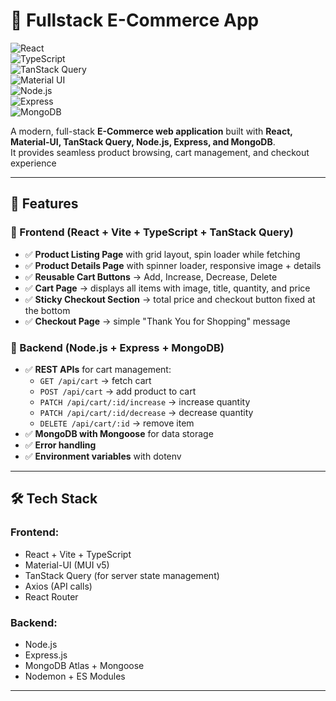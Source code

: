 # 🛒 Fullstack E-Commerce App

![React](https://img.shields.io/badge/React-18-61DAFB?logo=react&logoColor=white)  
![TypeScript](https://img.shields.io/badge/TypeScript-5-3178C6?logo=typescript&logoColor=white)  
![TanStack Query](https://img.shields.io/badge/TanStack_Query-5-FF4154?logo=reactquery&logoColor=white)  
![Material UI](https://img.shields.io/badge/MUI-5-007FFF?logo=mui&logoColor=white)  
![Node.js](https://img.shields.io/badge/Node.js-20-339933?logo=node.js&logoColor=white)  
![Express](https://img.shields.io/badge/Express-4-000000?logo=express&logoColor=white)  
![MongoDB](https://img.shields.io/badge/MongoDB-7-47A248?logo=mongodb&logoColor=white)

A modern, full-stack **E-Commerce web application** built with **React, Material-UI, TanStack Query, Node.js, Express, and MongoDB**.  
It provides seamless product browsing, cart management, and checkout experience

---

## 🚀 Features

### 🔹 Frontend (React + Vite + TypeScript + TanStack Query)

- ✅ **Product Listing Page** with grid layout, spin loader while fetching
- ✅ **Product Details Page** with spinner loader, responsive image + details
- ✅ **Reusable Cart Buttons** → Add, Increase, Decrease, Delete
- ✅ **Cart Page** → displays all items with image, title, quantity, and price
- ✅ **Sticky Checkout Section** → total price and checkout button fixed at the bottom
- ✅ **Checkout Page** → simple "Thank You for Shopping" message

### 🔹 Backend (Node.js + Express + MongoDB)

- ✅ **REST APIs** for cart management:
  - `GET /api/cart` → fetch cart
  - `POST /api/cart` → add product to cart
  - `PATCH /api/cart/:id/increase` → increase quantity
  - `PATCH /api/cart/:id/decrease` → decrease quantity
  - `DELETE /api/cart/:id` → remove item
- ✅ **MongoDB with Mongoose** for data storage
- ✅ **Error handling**
- ✅ **Environment variables** with dotenv

---

## 🛠️ Tech Stack

### **Frontend:**

- React + Vite + TypeScript
- Material-UI (MUI v5)
- TanStack Query (for server state management)
- Axios (API calls)
- React Router

### **Backend:**

- Node.js
- Express.js
- MongoDB Atlas + Mongoose
- Nodemon + ES Modules

---

